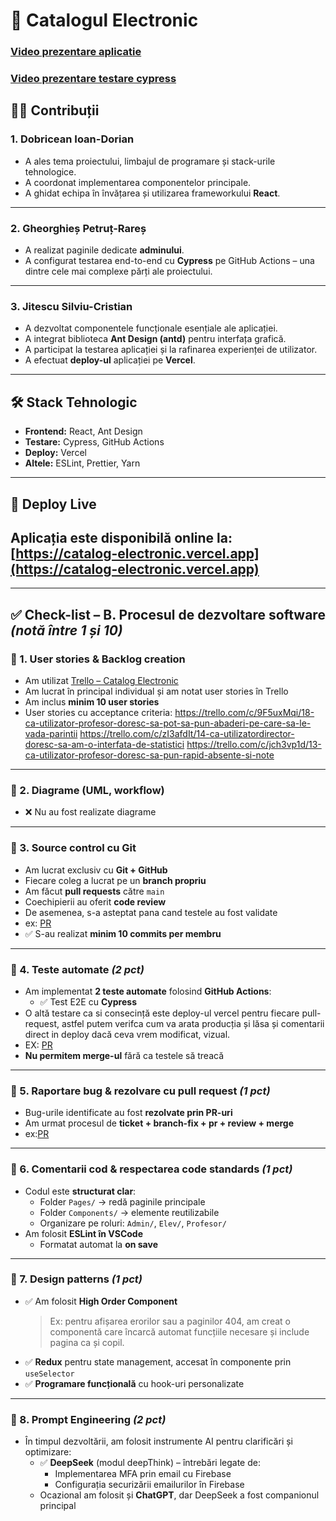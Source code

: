 # 📘 Catalogul Electronic

### [Video prezentare aplicatie](https://www.youtube.com/watch?v=2jFBgGJkyWk)
### [Video prezentare testare cypress](https://www.youtube.com/watch?v=rHhsNEVWoKo)


## 🧑‍💻 Contribuții

### 1. **Dobricean Ioan-Dorian**  
- A ales tema proiectului, limbajul de programare și stack-urile tehnologice.  
- A coordonat implementarea componentelor principale.  
- A ghidat echipa în învățarea și utilizarea frameworkului **React**.

---

### 2. **Gheorghieș Petruț-Rareș**  
- A realizat paginile dedicate **adminului**.  
- A configurat testarea end-to-end cu **Cypress** pe GitHub Actions – una dintre cele mai complexe părți ale proiectului.  

---

### 3. **Jitescu Silviu-Cristian**  
- A dezvoltat componentele funcționale esențiale ale aplicației.  
- A integrat biblioteca **Ant Design (antd)** pentru interfața grafică.  
- A participat la testarea aplicației și la rafinarea experienței de utilizator.
- A efectuat **deploy-ul** aplicației pe **Vercel**.

---

## 🛠️ Stack Tehnologic

- **Frontend:** React, Ant Design  
- **Testare:** Cypress, GitHub Actions  
- **Deploy:** Vercel  
- **Altele:** ESLint, Prettier, Yarn

---

## 🚀 Deploy Live

Aplicația este disponibilă online la: [https://catalog-electronic.vercel.app](https://catalog-electronic.vercel.app)
---
---

## ✅ Check-list – B. Procesul de dezvoltare software *(notă între 1 și 10)*

### 🔹 1. User stories & Backlog creation

- Am utilizat [Trello – Catalog Electronic](https://trello.com/b/grMq9bNH/catalog-electronic)
- Am lucrat în principal individual și am notat user stories în Trello
- Am inclus **minim 10 user stories**
- User stories cu acceptance criteria: https://trello.com/c/9F5uxMqi/18-ca-utilizator-profesor-doresc-sa-pot-sa-pun-abaderi-pe-care-sa-le-vada-parintii https://trello.com/c/zI3afdIt/14-ca-utilizatordirector-doresc-sa-am-o-interfata-de-statistici https://trello.com/c/jch3vp1d/13-ca-utilizator-profesor-doresc-sa-pun-rapid-absente-si-note

---

### 🔹 2. Diagrame (UML, workflow)

- ❌ Nu au fost realizate diagrame

---

### 🔹 3. Source control cu Git

- Am lucrat exclusiv cu **Git + GitHub**
- Fiecare coleg a lucrat pe un **branch propriu**
- Am făcut **pull requests** către `main`
- Coechipierii au oferit **code review**
- De asemenea, s-a asteptat pana cand testele au fost validate
- ex: [PR](https://github.com/CristiYTRomania/CatalogElectronic/pull/7)
- ✅ S-au realizat **minim 10 commits per membru**

---

### 🔹 4. Teste automate *(2 pct)*

- Am implementat **2 teste automate** folosind **GitHub Actions**:
  - ✅ Test E2E cu **Cypress**
- O altă testare ca si consecință este deploy-ul vercel pentru fiecare pull-request, astfel putem verifca cum va arata producția și lăsa și comentarii direct in deploy dacă ceva vrem modificat, vizual.
- EX: [PR](https://github.com/CristiYTRomania/CatalogElectronic/pull/10)
- **Nu permitem merge-ul** fără ca testele să treacă

---

### 🔹 5. Raportare bug & rezolvare cu pull request *(1 pct)*

- Bug-urile identificate au fost **rezolvate prin PR-uri**
- Am urmat procesul de **ticket + branch-fix + pr + review + merge**
- ex:[PR](https://github.com/CristiYTRomania/CatalogElectronic/pull/10)

---

### 🔹 6. Comentarii cod & respectarea code standards *(1 pct)*

- Codul este **structurat clar**:
  - Folder `Pages/` → redă paginile principale
  - Folder `Components/` → elemente reutilizabile
  - Organizare pe roluri: `Admin/`, `Elev/`, `Profesor/`
- Am folosit **ESLint în VSCode**
  - Formatat automat la **on save**

---

### 🔹 7. Design patterns *(1 pct)*

- ✅ Am folosit **High Order Component**  
  > Ex: pentru afișarea erorilor sau a paginilor 404, am creat o componentă care încarcă automat funcțiile necesare și include pagina ca și copil.
- ✅ **Redux** pentru state management, accesat în componente prin `useSelector`
- ✅ **Programare funcțională** cu hook-uri personalizate

---

### 🔹 8. Prompt Engineering *(2 pct)*

- În timpul dezvoltării, am folosit instrumente AI pentru clarificări și optimizare:
  - ✅ **DeepSeek** (modul deepThink) – întrebări legate de:
    - Implementarea MFA prin email cu Firebase
    - Configurația securizării emailurilor în Firebase
  - Ocazional am folosit și **ChatGPT**, dar DeepSeek a fost companionul principal
